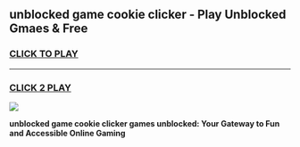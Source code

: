 
## unblocked game cookie clicker - Play Unblocked Gmaes & Free
<h3>
<a href="https://premium.freeplayer.one?title=unblocked_game_cookie_clicker&ref=20F">CLICK TO PLAY</a></h3>
<hr>

<h3>
<a href="https://premium.freeplayer.one?title=unblocked_game_cookie_clicker&ref=20F">CLICK 2 PLAY</a>
  
</h3>

<a href="https://premium.freeplayer.one?title=unblocked_game_cookie_clicker&ref=20F/"><img src="https://clearcache.store/games.png"></a>


**unblocked game cookie clicker games unblocked: Your Gateway to Fun and Accessible Online Gaming**
